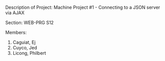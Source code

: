 Description of Project: Machine Project #1 - Connecting to a JSON server via AJAX

Section: WEB-PRG S12

Members:
  1. Caguiat, Ej
  2. Cuyco, Jed
  3. Licong, Philbert
